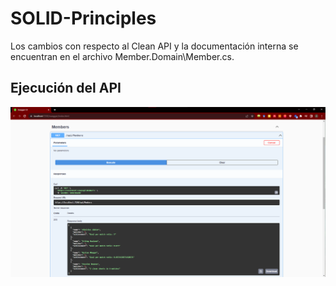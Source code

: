 # SOLID-Principles

Los cambios con respecto al Clean API y la documentación interna se encuentran en el archivo Member.Domain\Member.cs.

## Ejecución del API

![API Execution Screenshot](API-Execution.png "API Execution")
